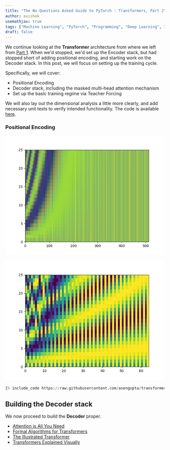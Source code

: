 ```yaml
---
title: "The No-Questions Asked Guide to PyTorch : Transformers, Part 2"
author: avishek
usemathjax: true
tags: ["Machine Learning", "PyTorch", "Programming", "Deep Learning", "Transformers"]
draft: false
---
```


We continue looking at the **Transformer** architecture from where we left from [Part 1](2022-11-29-pytorch-guide-transformers-part-1). When we'd stopped, we'd set up the Encoder stack, but had stopped short of adding positional encoding, and starting work on the Decoder stack. In this post, we will focus on setting up the training cycle.

Specifically, we will cover:

- Positional Encoding
- Decoder stack, including the masked multi-head attention mechanism
- Set up the basic training regime via Teacher Forcing

We will also lay out the dimensional analysis a little more clearly, and add necessary unit tests to verify intended functionality. The code is available [here](https://github.com/asengupta/transformers-paper-implementation).

### Positional Encoding

![Position Encoding zoomed out](/assets/images/transformers-positional-encoding-full.png)

![Position Encoding zoomed in](/assets/images/transformers-positional-encoding-zoomed.png)

```python
{% include_code https://raw.githubusercontent.com/asengupta/transformers-paper-implementation/main/transformer.py!184!205%}
```

## Building the Decoder stack

We now proceed to build the **Decoder** proper.

- [Attention is All You Need](https://arxiv.org/abs/1706.03762)
- [Formal Algorithms for Transformers](https://arxiv.org/abs/2207.09238)
- [The Illustrated Transformer](https://jalammar.github.io/illustrated-transformer/)
- [Transformers Explained Visually](https://towardsdatascience.com/transformers-explained-visually-part-2-how-it-works-step-by-step-b49fa4a64f34)

